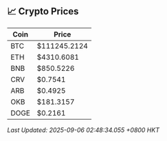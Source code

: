 ## 📈 Crypto Prices

| Coin | Price |
| ---- | ----- |
| BTC | $111245.2124 |
| ETH | $4310.6081 |
| BNB | $850.5226 |
| CRV | $0.7541 |
| ARB | $0.4925 |
| OKB | $181.3157 |
| DOGE | $0.2161 |

_Last Updated: 2025-09-06 02:48:34.055 +0800 HKT_